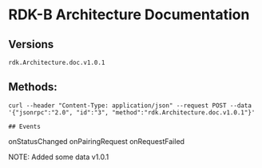 # RDK-B Architecture Documentation

## Versions
`rdk.Architecture.doc.v1.0.1`

## Methods:
```
curl --header "Content-Type: application/json" --request POST --data '{"jsonrpc":"2.0", "id":"3", "method":"rdk.Architecture.doc.v1.0.1"}' 

## Events
```
onStatusChanged
onPairingRequest
onRequestFailed

NOTE: Added some data v1.0.1
